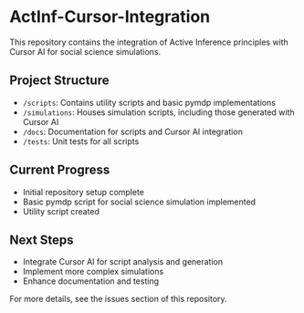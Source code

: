 # ActInf-Cursor-Integration

This repository contains the integration of Active Inference principles with Cursor AI for social science simulations.

## Project Structure

- `/scripts`: Contains utility scripts and basic pymdp implementations
- `/simulations`: Houses simulation scripts, including those generated with Cursor AI
- `/docs`: Documentation for scripts and Cursor AI integration
- `/tests`: Unit tests for all scripts

## Current Progress

- Initial repository setup complete
- Basic pymdp script for social science simulation implemented
- Utility script created

## Next Steps

- Integrate Cursor AI for script analysis and generation
- Implement more complex simulations
- Enhance documentation and testing

For more details, see the issues section of this repository.